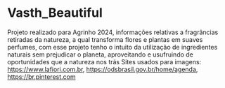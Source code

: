 # Vasth_Beautiful
Projeto realizado para Agrinho 2024, informações relativas a fragrâncias retiradas da natureza, a qual transforma flores e plantas em suaves perfumes,
com esse projeto tenho o intuito da utilização de ingredientes naturais sem prejudicar o planeta, aproveitando e usufruindo de oportunidades que a natureza nos trás
Sites usados para imagens: https://www.lafiori.com.br, https://odsbrasil.gov.br/home/agenda, https://br.pinterest.com
